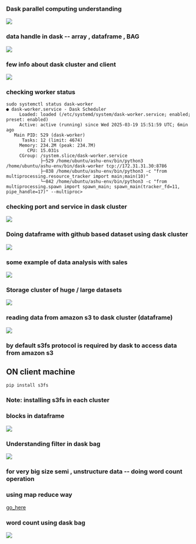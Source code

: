 ### Dask parallel computing understanding 

<img src="rev1.png">

### data handle in dask -- array , dataframe , BAG 

<img src="rev2.png">

### few info about dask cluster and client

<img src="rev3.png">

### checking worker status 

```
sudo systemctl status dask-worker
● dask-worker.service - Dask Scheduler
     Loaded: loaded (/etc/systemd/system/dask-worker.service; enabled; preset: enabled)
     Active: active (running) since Wed 2025-03-19 15:51:59 UTC; 6min ago
   Main PID: 529 (dask-worker)
      Tasks: 12 (limit: 4674)
     Memory: 234.2M (peak: 234.7M)
        CPU: 15.031s
     CGroup: /system.slice/dask-worker.service
             ├─529 /home/ubuntu/ashu-env/bin/python3 /home/ubuntu/ashu-env/bin/dask-worker tcp://172.31.31.30:8786
             ├─838 /home/ubuntu/ashu-env/bin/python3 -c "from multiprocessing.resource_tracker import main;main(10)"
             └─842 /home/ubuntu/ashu-env/bin/python3 -c "from multiprocessing.spawn import spawn_main; spawn_main(tracker_fd=11, pipe_handle=17)" --multiproc>

```

### checking port and service in dask cluster 

<img src="dsk.png">

### Doing dataframe with github based dataset using dask cluster 

<img src="gitds.png">

### some example of  data analysis with sales 

<img src="sales1.png">

### Storage cluster of huge / large datasets 

<img src="s3.png">

### reading data from amazon s3 to dask cluster (dataframe)

<img src="s31.png">

### by default s3fs protocol is required by dask to access data from amazon s3

## ON client machine 
```
pip install s3fs 
```

### Note: installing s3fs in each cluster 

### blocks in dataframe 

<img src="blocks.png">

### Understanding filter in dask bag 

<img src="bg1.png">

### for very big size semi , unstructure data -- doing word count operation 
### using map reduce way 

[go_here](https://www.edureka.co/blog/mapreduce-tutorial/)

### word count using dask bag 

<img src="wc1.png">

